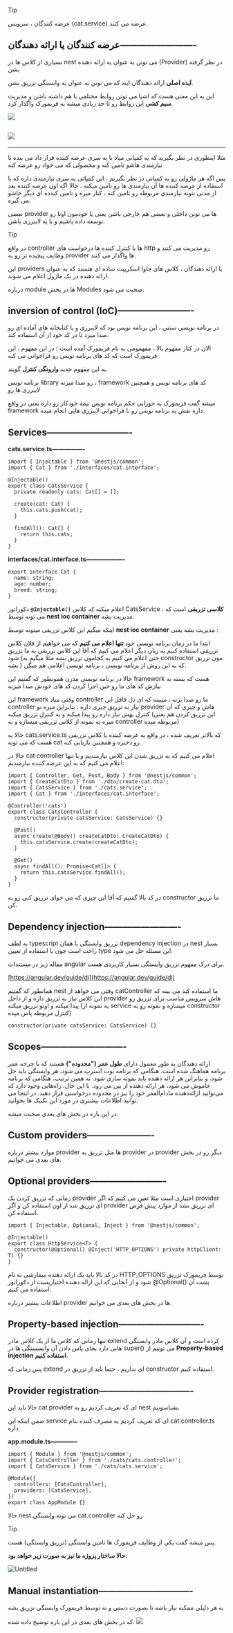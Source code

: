 >[!tip]
>عرضه کنندگان ، سرویس (cat.service) عرضه می کنند.

## عرضه کنندگان یا ارائه دهندگان————————-

بسیاری از کلاس ها در nest می تونن به عنوان یه ارائه دهنده (Provider) در نظر گرفته بشن

**ایده اصلی** ارائه دهندگان اینه که می تونن به عنوان یه وابستگی تزریق بشن.

این به این معنی هست که اشیا می تونن روابط مختلفی با هم داشته باشن و مدیریت **سیم کشی** این روابط رو تا حد زیادی میشه به فریمورک واگذار کرد.

![](Pasted%20image%2020240228190720.png)

![](./Images/Pasted%20image%2020240228190720.png)
---

---

مثلا اینطوری در نظر بگیرید که یه کمپانی میاد با یه سری عرضه کننده قرار داد می بنده تا نیازمندی هاشو تامین کنه و محصولی که می خواد رو عرضه کنه

پس اگه هر ماژولی رو یه کمپانی در نظر بگیریم ، این کمپانی یه سری نیازمندی داره که با استفاده از عرضه کننده ها آن نیازمندی ها رو تامین میکنه ، حالا اگه اون عرضه کننده بعد از مدتی نتونه نیازمندی مربوطه رو تامین کنه ، کنار میره و تامین کندده ای دیگر جاشو می گیره.

بعضی provider ها می تونن داخلی و بعضی هم خارجی باشن یعنی یا خودمون اونا رو توسعه داده باشیم و یا یه لایبرری باشن.

>[!tip]
>در واقع controller ها یا کنترل کننده ها درخواست های http رو مدیریت می کنند و وظایف پیچیده تر رو به provider ها واگذار می کنند.

این providers یا ارائه دهندگان ، کلاس های جاوا اسکریپت ساده ای هستند که به عنوان ارائه دهنده در یک ماژول اعلام می شوند.

درباره module ها در بخش Modules صحبت می شود.

## **inversion of control** (**IoC**)————————-

در برنامه نویسی سنتی ، این برنامه نویس بود که لایبرری و یا کتابخانه های آماده ای رو صدا میزد تا در کد خود از آن استفاده کند.

الان در کنار مفهوم بالا ، مفهمومی به نام فریمورک آمده است ؛ در این مفهوم ، این فریمورک است که کد های برنامه نویس رو فراخوانی می کنه

به این مفهوم جدید **وارونگی کنترل** گویند.

برنامه نویس library رو صدا میزنه ، framework کد های برنامه نویس و همچنین لایبرری ها رو

میشه گفت فریمورک یه جورایی حکم برنامه نویس نیمه خودکار رو داره یعنی در واقع framework داره نقش یه برنامه نویس رو با فراخوانی لایبرری هایی انجام میده.

## **Services—————————-**

**cats.service.ts—————-**

```tsx
import { Injectable } from '@nestjs/common';
import { Cat } from './interfaces/cat.interface';

@Injectable()
export class CatsService {
  private readonly cats: Cat[] = [];

  create(cat: Cat) {
    this.cats.push(cat);
  }

  findAll(): Cat[] {
    return this.cats;
  }
}
```

**interfaces/cat.interface.ts——————-**

```tsx
export interface Cat {
  name: string;
  age: number;
  breed: string;
}
```

دکوراتور **`@Injectable()`** اعلام میکنه که کلاس CatsService ، **کلاسی تزریقی** است که می تونه توسط **nest ioc container** مدیریت بشه.

اینکه میگیم این کلاس تزریقی میتونه توسط **nest ioc container** مدیریت بشه یعنی :

ابتدا ما در زمان برنامه نویسی خود **تنها اعلام می کنیم** که می خواهیم از فلان کلاس تزریقی استفاده کنیم به زبان دیگر اعلام می کنیم که آقا این کلاس تزریقی به ما تزریق شود (حتی اعلام می کنیم به کجامون تزریق بشه مثلا میگیم به constructor مون تزریق بشه ) که به این روش از برنامه نویسی ، برنامه نویسی اعلامی هم میگن.

حالا در برنامه نویسی مدرن همونطور که گفتیم این framework هست که بسته به نیازش کد های ما رو حین اجرا کردن کد های خودش صدا میزنه

این framework وقتی میاد controller ما رو صدا بزنه ، میبینه که ای دل قافل این controller نیاز به تزریق چیزی داره ، بنابراین میره تو provider هاش و چیزی که آن کنترل بهش نیاز داره رو پیدا میکنه و به کنترل تزریق میکنه (این تزریق کردن هم یعنی میره یه نمونه از کلاس تزریقی میسازه و به controller مربوطه میده)

حالا یه cats.service.ts که بالاتر تعریف شده ، در واقع یه عرضه کننده یا کلاس تزریقی هست که می تونه cat رو ذخیره و همچنین بازیابی کنه

حالا در cat controller اعلام می کنیم که به تزریق شدن این کلاس نیازمندیم و یا تنها اعلام می کنیم که به این عرضه کننده نیازمندیم:

```tsx
import { Controller, Get, Post, Body } from '@nestjs/common';
import { CreateCatDto } from './dto/create-cat.dto';
import { CatsService } from './cats.service';
import { Cat } from './interfaces/cat.interface';

@Controller('cats')
export class CatsController {
  constructor(private catsService: CatsService) {}

  @Post()
  async create(@Body() createCatDto: CreateCatDto) {
    this.catsService.create(createCatDto);
  }

  @Get()
  async findAll(): Promise<Cat[]> {
    return this.catsService.findAll();
  }
}
```

در کد بالا گفتیم که آقا این چیزی که می خوای تزریق کنی رو به constructor ما تزریق کن.

## **Dependency injection————————-**

به لطف typescript تزریق وابستگی یا همان dependency injection در nest بسیار راحت است چون با استفاده از تعیین type این مسئله حل می شود.

مقاله زیر در مستندات angular برای درک مفهوم تزریق وابستگی بسیار کاربردی هست.

[https://angular.dev/guide/di](https://angular.dev/guide/di)

همانطور که گفتیم nest وقتی می خواهد از catController ما استفاده کند می بینه که این کلاس نیاز به تزریق داره و از داخل provider هاش سرویس مناسب برای تزریق رو پیدا میکنه و اونو تزریق میکنه (یه نمونه از service میسازه و نمونه رو به constructor کنترل مربوطه پاس میده)

```tsx
constructor(private catsService: CatsService) {}
```

## Scopes—————————-

ارائه دهندگان به طور معمول دارای **طول عمر ("محدوده")** هستند که با چرخه عمر برنامه هماهنگ شده است. هنگامی که برنامه بوت استرپ می شود، هر وابستگی باید حل شود، و بنابراین هر ارائه دهنده باید نمونه سازی شود. به همین ترتیب، هنگامی که برنامه خاموش می شود، هر ارائه دهنده از بین می رود. با این حال، راه‌هایی وجود دارد که می‌توانید ارائه‌دهنده مادام‌العمر خود را نیز در محدوده درخواستی قرار دهید. در اینجا می توانید اطلاعات بیشتری در مورد این تکنیک ها بخوانید.

در این باره در بخش های بعدی صحبت میشه.

## **Custom providers———————-**

موارد بیشتر درباره provider ها مثل تزریق یه provider در provider دیگر رو در بخش های بعدی می خوانیم.

## **Optional providers————————-**

زمانی که تزریق کردن یک provider اختیاری است مثلا تعین می کنیم که اگر provider ای تزریق شد از اون استفاده کن و اگر provider ای تزریق نشد از موارد پیش فرض استفاده کن.

```tsx
import { Injectable, Optional, Inject } from '@nestjs/common';

@Injectable()
export class HttpService<T> {
  constructor(@Optional() @Inject('HTTP_OPTIONS') private httpClient: T) {}
}
```

در کد بالا باید یک ارائه دهنده سفارشی به نام HTTP_OPTIONS توسط فریمورک تزریق شود و از آنجایی که این ارائه دهنده اختیاریست از دکوراتور @Optional() پشت آن استفاده می کنیم.

اطلاعات بیشتر درباره provider ها در بخش های بعدی می خوانیم.

## **Property-based injection—————————-**

تنها زمانی که کلاس ما از یک کلاس مادر extend کرده است و آن کلاس مادر وابستگی هایی دارد بجای پاس دادن آن وابسستگی ها در super() می تونیم از **Property-based injection استفاده کنیم.**

پس زمانی که extend ای نداریم ، حتما باید از تزریق در constructor استفاده کنیم.

## **Provider registration——————————-**

حالا باید این cat provider ای که تعریف کردیم رو به nest بشناسونیم

ضمن اینکه این service ای که تعریف کردیم یه مصرف کننده بنام cat.controller.ts داره.

**app.module.ts————-**

```tsx
import { Module } from '@nestjs/common';
import { CatsController } from './cats/cats.controller';
import { CatsService } from './cats/cats.service';

@Module({
  controllers: [CatsController],
  providers: [CatsService],
})
export class AppModule {}
```

حالا nest می تونه وابستگی cat.controller رو حل کنه

>[!tip]
>پس میشه گفت یکی از وظایف فریمورک ها تامین وابستگی (تزریق وابستگی) هست.

**حالا ساختار پروژه ما نیز به صورت زیر خواهد بود:**

![Untitled](https://prod-files-secure.s3.us-west-2.amazonaws.com/5e86db0c-3d3f-4a3d-a68a-5ec0b47f544c/df0c44de-a3bc-436d-936d-361d0e280451/Untitled.png)

## **Manual instantiation——————————-**

به هر دلیلی ممکنه نیاز باشه تا بصورت دستی و نه توسط فریمورک وابستگی تزریق بشه

که در بخش های بعدی در این باره توضیح داده شده.
![](Pasted%20image%2020240228191840.png)